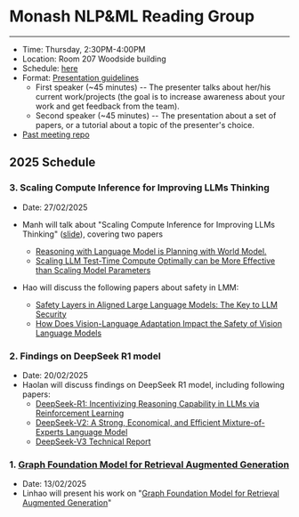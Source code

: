 # Monash NLP&ML Reading Group
---

- Time: Thursday, 2:30PM-4:00PM
- Location: Room 207 Woodside building
- Schedule: [here](https://docs.google.com/document/d/13qkZBy1KBCeFa5s72fMCaCXpthnTWSg0ft4Y9fJuxzw/edit?usp=sharing)
- Format: [Presentation guidelines](presenter-guideline.md)
    - First speaker (~45 minutes) -- The presenter talks about her/his current work/projects (the goal is to increase awareness about your work and get feedback from the team).
    - Second speaker (~45 minutes) -- The presentation about a set of papers, or a tutorial about a topic of the presenter's choice.
- [Past meeting repo](past-meetings)

## 2025 Schedule
### 3. Scaling Compute Inference for Improving LLMs Thinking
- Date: 27/02/2025
- Manh will talk about "Scaling Compute Inference for Improving LLMs Thinking" ([slide](https://docs.google.com/presentation/d/1PuVUYmmvl_Z-hwKBTCcTuLdpgLzq1t_jvFZhijnKZZg/edit#slide=id.g339a2814a3d_0_0)), covering two papers
   - [Reasoning with Language Model is Planning with World Model.](https://aclanthology.org/2023.emnlp-main.507/)
   - [Scaling LLM Test-Time Compute Optimally can be More Effective than Scaling Model Parameters](https://arxiv.org/abs/2408.03314)

- Hao will discuss the following papers about safety in LMM:
   - [Safety Layers in Aligned Large Language Models: The Key to LLM Security](https://arxiv.org/abs/2408.17003)
   - [How Does Vision-Language Adaptation Impact the Safety of Vision Language Models](https://arxiv.org/abs/2410.07571) 

### 2. Findings on DeepSeek R1 model
- Date: 20/02/2025
- Haolan will discuss findings on DeepSeek R1 model, including following papers:
   - [DeepSeek-R1: Incentivizing Reasoning Capability in LLMs via Reinforcement Learning](https://arxiv.org/abs/2501.12948)
   - [DeepSeek-V2: A Strong, Economical, and Efficient Mixture-of-Experts Language Model](https://arxiv.org/abs/2405.04434)
   - [DeepSeek-V3 Technical Report](https://arxiv.org/abs/2412.19437)

### 1. [Graph Foundation Model for Retrieval Augmented Generation](https://arxiv.org/abs/2502.01113)
- Date: 13/02/2025
- Linhao will present his work on "[Graph Foundation Model for Retrieval Augmented Generation](https://arxiv.org/abs/2502.01113)"
